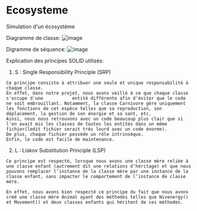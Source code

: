 # Ecosysteme
Simulation d'un écosystème

Diagramme de classe:
![image](https://user-images.githubusercontent.com/78801832/147873853-c4f48b21-d534-4d72-b3f3-61e78115381b.png)

Digramme de séquence:
![image](https://user-images.githubusercontent.com/78801832/147873920-0034b917-a857-45b3-9721-bb154034000f.png)

Explication des principes SOLID utilisés:

  1) S : Single Responsibility Principle (SRP)
  
    Ce principe consiste à attribuer une seule et unique responsabilité à chaque classe. 
    En effet, dans notre projet, nous avons veillé à ce que chaque classe s'occupe d'une           entité différente afin d'éviter que le code ne soit embrouillant. Notamment, la classe Carnivore gère uniquement les fonctions de cet espèce telles que sa reproduction, son       déplacement, la gestion de son énergie et sa sant, etc.
    Ainsi, nous nous retrouvons avec un code beaucoup plus clair que si l'on avait mis les classes de toutes les entités dans un même fichier(ledit fichier serait très lourd avec un code énorme). 
    De plus, chaque fichier possède un rôle intrinsèque.
    Enfin, le code est facile de maintenance.
    
  2) L : Liskov Substitution Principle (LSP)
  
    Ce principe est respecté, lorsque nous avons une classe mère reliée à une classe enfant (autrement dit une relations d’héritage) et que nous pouvons remplacer l’instance de la classe mère par une instance de la classe enfant, sans impacter le comportement de l’instance de classe mère. 
    
    En effet, nous avons bien respecté ce principe du fait que nous avons créé une classe mère Animal ayant des méthodes telles que Nivenergy() et Movement() et deux classes enfants qui héritent de ces méthodes. 
    
